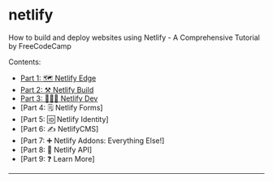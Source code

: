 # netlify

How to build and deploy websites using Netlify - A Comprehensive Tutorial by FreeCodeCamp

Contents:

- [Part 1: 🗺️ Netlify Edge](https://github.com/AnmolTomer/netlify/blob/part_1/part_1.md)
- [Part 2: ⚒️ Netlify Build](https://github.com/AnmolTomer/netlify/blob/part_1/part_2.md)
- [Part 3: 👩🏼‍💻 Netlify Dev](https://github.com/AnmolTomer/netlify/blob/part_1/part_3.md)
- [Part 4: 🗒️ Netlify Forms]
- [Part 5: 🆔 Netlify Identity]
- [Part 6: ✍️ NetlifyCMS]
- [Part 7: ➕ Netlify Addons: Everything Else!]
- [Part 8: 🍻 Netlify API]
- [Part 9: ❓ Learn More]

---
